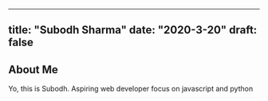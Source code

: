 
---
title: "Subodh Sharma"
date: "2020-3-20"
draft: false
---

## About Me

Yo, this is Subodh. Aspiring web developer focus on javascript and python